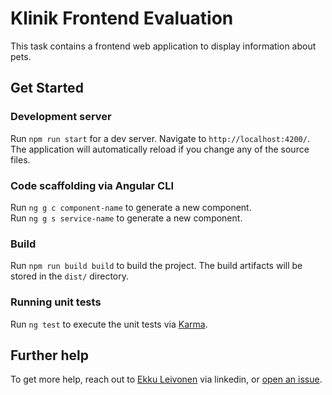 # Klinik Frontend Evaluation

This task contains a frontend web application to display information about pets.

## Get Started

### Development server

Run `npm run start` for a dev server. Navigate to `http://localhost:4200/`. The application will automatically reload if you change any of the source files.

### Code scaffolding via Angular CLI

Run `ng g c component-name` to generate a new component.  
Run `ng g s service-name` to generate a new component.

### Build

Run `npm run build build` to build the project. The build artifacts will be stored in the `dist/` directory.

### Running unit tests

Run `ng test` to execute the unit tests via [Karma](https://karma-runner.github.io).

## Further help

To get more help, reach out to [Ekku Leivonen](https://www.linkedin.com/in/ekkuleivonen/) via linkedin, or [open an issue](https://github.com/ekkuleivonen/klinik-frontend-evaluation/issues).
